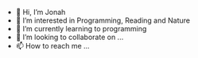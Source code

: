 - 👋 Hi, I’m Jonah
- 👀 I’m interested in Programming, Reading and Nature
- 🌱 I’m currently learning to programming
- 💞️ I’m looking to collaborate on ...
- 📫 How to reach me ...

<!---
Jaxjoh/Jaxjoh is a ✨ special ✨ repository because its `README.md` (this file) appears on your GitHub profile.
You can click the Preview link to take a look at your changes.
--->
